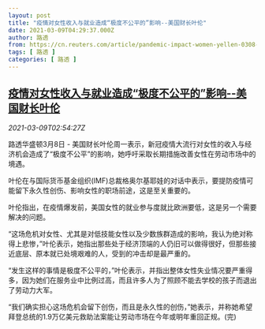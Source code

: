 ```yaml
---
layout: post
title: "疫情对女性收入与就业造成“极度不公平的”影响--美国财长叶伦"
date: 2021-03-09T04:29:37.000Z
author: 路透
from: https://cn.reuters.com/article/pandemic-impact-women-yellen-0308-mon-idCNKBS2B107H
tags: [ 路透 ]
categories: [ 路透 ]
---
```

<!--1615264177000-->
[疫情对女性收入与就业造成“极度不公平的”影响--美国财长叶伦](https://cn.reuters.com/article/pandemic-impact-women-yellen-0308-mon-idCNKBS2B107H)
------

<div>
<div><i>2021-03-09T02:54:27Z</i></div><p>路透华盛顿3月8日 - 美国财长叶伦周一表示，新冠疫情大流行对女性的收入与经济机会造成了“极度不公平”的影响，她呼吁采取长期措施改善女性在劳动市场中的境遇。</p><p>叶伦在与国际货币基金组织(IMF)总裁格奥尔基耶娃的对话中表示，要提防疫情可能留下永久性创伤、影响女性的职场前途，这是至关重要的。</p><p>叶伦指出，在疫情爆发前，美国女性的就业参与度就比欧洲要低，这是另一个需要解决的问题。</p><p>“这场危机对女性、尤其是对低技能女性以及少数族群造成的影响，我认为绝对称得上悲惨，”叶伦表示，她指出那些处于经济顶端的人仍旧可以做得很好，但那些接近底层、原本就已处境艰难的人，受到的冲击却是最严重的。</p><p>“发生这样的事情是极度不公平的，”叶伦表示，并指出整体女性失业情况要严重得多，因为她们在服务业中比例过高，而且许多人为了照顾不能去学校的孩子而退出了劳动力大军。</p><p>“我们确实担心这场危机会留下创伤，而且是永久性的创伤，”她表示，并称她希望拜登总统的1.9万亿美元救助法案能让劳动市场在今年或明年重回正规。(完)</p>
</div>
